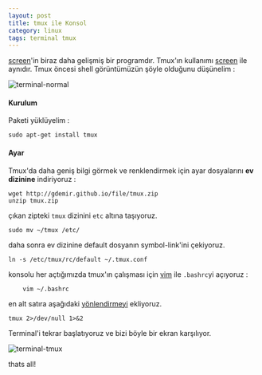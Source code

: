 ```yaml
---
layout: post
title: tmux ile Konsol
category: linux
tags: terminal tmux
---
```


[screen](http://gdemir.github.com/907/screen)'in biraz daha gelişmiş bir programdır. Tmux'ın kullanımı [screen](http://gdemir.github.io/907/screen) ile aynıdır. Tmux öncesi shell görüntümüzün şöyle olduğunu düşünelim :

![terminal-normal](http://gdemir.github.com/file/terminal-normal.png)

#### Kurulum

Paketi yüklüyelim :

	sudo apt-get install tmux 

#### Ayar

Tmux'da daha geniş bilgi görmek ve renklendirmek için ayar dosyalarını **ev dizinine** indiriyoruz :  
	
	wget http://gdemir.github.io/file/tmux.zip
	unzip tmux.zip

çıkan zipteki `tmux` dizinini `etc` altına taşıyoruz.  

	sudo mv ~/tmux /etc/

daha sonra ev dizinine default dosyanın symbol-link'ini çekiyoruz.

	ln -s /etc/tmux/rc/default ~/.tmux.conf

konsolu her açtığımızda tmux'ın çalışması için [vim](http://gdemir.github.io/910/vim-giris) ile `.bashrc`yi açıyoruz :  

        vim ~/.bashrc

en alt satıra aşağıdaki [yönlendirmeyi](http://gdemir.github.io/910/io-yonlendirme) ekliyoruz.

	tmux 2>/dev/null 1>&2

Terminal'i tekrar başlatıyoruz ve bizi böyle bir ekran karşılıyor.

![terminal-tmux](http://gdemir.github.com/file/terminal-tmux.png)

thats all!
